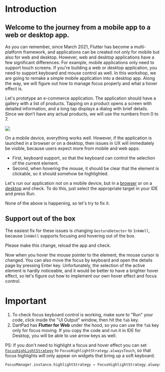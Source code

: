 # Introduction

## Welcome to the journey from a mobile app to a web or desktop app.

As you can remember, since March 2021, Flutter has become a multi-platform framework, and applications can be created not only for mobile but also for web and desktop. However, web and desktop applications have a few significant differences. For example, mobile applications only need to support touch screens. If you're building a web or desktop application, you need to support keyboard and mouse control as well. In this workshop, we are going to remake a simple mobile application into a desktop app. Along the way, we will figure out how to manage focus properly and what a hover effect is.

Let's prototype an e-commerce application. The application should have a gallery with a list of products. Tapping on a product opens a screen with detailed information, and a long tap displays a dialog with brief details. Since we don’t have any actual products, we will use the numbers from 0 to 7.

![](http://localhost:8080/images/phone.png)

On a mobile device, everything works well. However, if the application is launched in a browser or on a desktop, then issues in UX will immediately be visible, because users expect more from mobile and web apps:

- First, keyboard support, so that the keyboard can control the selection of the current element.
- Second, when hovering the mouse, it should be clear that the element is clickable, so it should somehow be highlighted.

<!-- Should this just say "Let's run it in Dartpad to the right"? -->
Let's run our application not on a mobile device, but in a [browser](https://docs.flutter.dev/get-started/web) or on a [desktop](https://docs.flutter.dev/desktop) and check. To do this, just select the appropriate target in your IDE and press Run.

None of the above is happening, so let's try to fix it.

## Support out of the box

The easiest fix for these issues is changing `GestureDetector` to `InkWell`, because `InkWell` supports focusing and hovering out of the box.

Please make this change, reload the app and check.

Now when you hover the mouse pointer to the element, the mouse cursor is changed. You can also move the focus by keyboard and open the details page by pressing Enter key. Unfortunately, the selection of the active element is hardly noticeable, and it would be better to have a brighter hover effect, so let's figure out how to implement our own hover effect and focus control.

# Important

1. To check focus keyboard control is working, make sure to "Run" your code, click inside the "UI Output" window, then hit the `Tab` key.
2. DartPad has **Flutter for Web** under the hood, so you can use the `Tab` key only for focus moving. If you copy the code and run it in IDE for Desktop, you will be able to use arrow keys as well.


PS: If you don't need to highlight a focus and hover effect you can set [`FocusHighLightStrategy`](https://api.flutter.dev/flutter/widgets/FocusManager/highlightStrategy.html) to `FocusHighlightStrategy.alwaysTouch`, so that focus highlights will only appear on widgets that bring up a soft keyboard.

```dart
FocusManager.instance.highlightStrategy = FocusHighlightStrategy.alwaysTouch;
```
